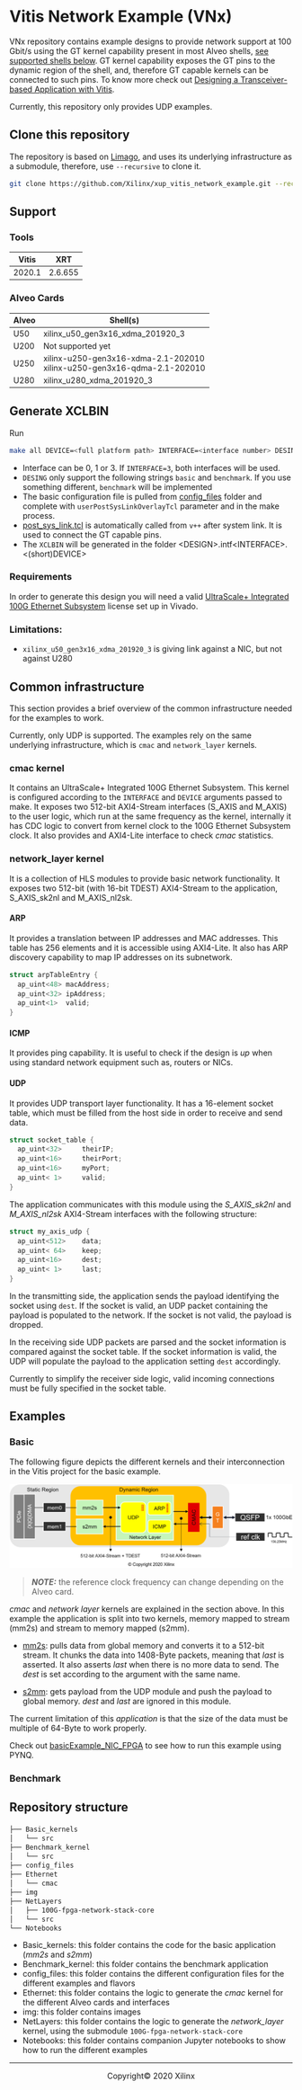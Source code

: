 # Vitis Network Example (VNx)

VNx repository contains example designs to provide network support at 100 Gbit/s using the GT kernel capability present in most Alveo shells, [see supported shells below](#alveo-cards). GT kernel capability exposes the GT pins to the dynamic region of the shell, and, therefore GT capable kernels can be connected to such pins. To know more check out [Designing a Transceiver-based Application with Vitis](https://developer.xilinx.com/en/articles/designing-a-transceiver-based-application-with-vitus.html).

Currently, this repository only provides UDP examples.

## Clone this repository

The repository is based on [Limago](https://github.com/hpcn-uam/Limago), and uses its underlying infrastructure as a submodule, therefore, use `--recursive` to clone it.

```sh
git clone https://github.com/Xilinx/xup_vitis_network_example.git --recursive
```

## Support

### Tools

| Vitis  | XRT       |
|--------|-----------|
| 2020.1 | 2.6.655   |

### Alveo Cards

| Alveo | Shell(s) |
|-------|----------|
| U50   | xilinx_u50_gen3x16_xdma_201920_3 |
| U200  | Not supported yet |
| U250  | xilinx-u250-gen3x16-xdma-2.1-202010 <br/> xilinx-u250-gen3x16-qdma-2.1-202010 |
| U280  | xilinx_u280_xdma_201920_3 |


## Generate XCLBIN

Run 
```sh
make all DEVICE=<full platform path> INTERFACE=<interface number> DESING=<design name>
```

* Interface can be 0, 1 or 3. If `INTERFACE=3`, both interfaces will be used.
* `DESING` only support the following strings `basic` and `benchmark`. If you use something different, `benchmark` will be implemented
* The basic configuration file is pulled from [config_files](config_files) folder and complete with `userPostSysLinkOverlayTcl` parameter and in the make process.
* [post_sys_link.tcl](post_sys_link.tcl) is automatically called from `v++` after system link. It is used to connect the GT capable pins.
* The `XCLBIN` will be generated in the folder \<DESIGN\>.intf\<INTERFACE\>.\<(short)DEVICE\>

### Requirements

In order to generate this design you will need a valid [UltraScale+ Integrated 100G Ethernet Subsystem](https://www.xilinx.com/products/intellectual-property/cmac_usplus.html) license set up in Vivado.

### Limitations: 

- `xilinx_u50_gen3x16_xdma_201920_3` is giving link against a NIC, but not against U280

## Common infrastructure

This section provides a brief overview of the common infrastructure needed for the examples to work.

Currently, only UDP is supported. The examples rely on the same underlying infrastructure, which is `cmac` and `network_layer` kernels.

### cmac kernel

It contains an UltraScale+ Integrated 100G Ethernet Subsystem. This kernel is configured according to the `INTERFACE` and `DEVICE` arguments passed to make. It exposes two 512-bit AXI4-Stream interfaces (S_AXIS and M_AXIS) to the user logic, which run at the same frequency as the kernel, internally it has CDC logic to convert from kernel clock to the 100G Ethernet Subsystem clock. It also provides and AXI4-Lite interface to check *cmac* statistics.

### network_layer kernel

It is a collection of HLS modules to provide basic network functionality. It exposes two 512-bit (with 16-bit TDEST) AXI4-Stream to the application, S_AXIS_sk2nl and M_AXIS_nl2sk.

#### ARP
It provides a translation between IP addresses and MAC addresses. This table has 256 elements and it is accessible using AXI4-Lite. It also has ARP discovery capability to map IP addresses on its subnetwork.

```C
struct arpTableEntry {
  ap_uint<48> macAddress;
  ap_uint<32> ipAddress;
  ap_uint<1>  valid;
}
```

#### ICMP
It provides ping capability. It is useful to check if the design is *up* when using standard network equipment such as, routers or NICs.

#### UDP

It provides UDP transport layer functionality. It has a 16-element socket table, which must be filled from the host side in order to receive and send data. 

```C
struct socket_table {
  ap_uint<32>     theirIP;
  ap_uint<16>     theirPort;
  ap_uint<16>     myPort;
  ap_uint< 1>     valid;
}
```

The application communicates with this module using the *S_AXIS_sk2nl* and *M_AXIS_nl2sk* AXI4-Stream interfaces with the following structure:

```C
struct my_axis_udp {
  ap_uint<512>    data;
  ap_uint< 64>    keep;
  ap_uint<16>     dest;
  ap_uint< 1>     last;
}
```

In the transmitting side, the application sends the payload identifying the socket using `dest`. If the socket is valid, an UDP packet containing the payload is populated to the network. If the socket is not valid, the payload is dropped.

In the receiving side UDP packets are parsed and the socket information is compared against the socket table. If the socket information is valid, the UDP will populate the payload to the application setting `dest` accordingly.

Currently to simplify the receiver side logic, valid incoming connections must be fully specified in the socket table. 


## Examples

### Basic

The following figure depicts the different kernels and their interconnection in the Vitis project for the basic example.

![](img/udp_network_basic.png)

> **_NOTE:_** the reference clock frequency can change depending on the Alveo card.

*cmac* and *network layer* kernels are explained in the section above. In this example the application is split into two kernels, memory mapped to stream (mm2s) and stream to memory mapped (s2mm).

* [mm2s](Kernels/src/krnl_mm2s.cpp): pulls data from global memory and converts it to a 512-bit stream. It chunks the data into 1408-Byte packets, meaning that *last* is asserted. It also asserts *last* when there is no more data to send. The *dest* is set according to the argument with the same name.

* [s2mm](Kernels/src/krnl_s2mm.cpp): gets payload from the UDP module and push the payload to global memory. *dest* and *last* are ignored in this module.

The current limitation of this *application* is that the size of the data must be multiple of 64-Byte to work properly.

Check out [basicExample_NIC_FPGA](Notebooks/basicExample_NIC_FPGA.ipynb) to see how to run this example using PYNQ.

### Benchmark


## Repository structure

~~~
├── Basic_kernels
│   └── src
├── Benchmark_kernel
│   └── src
├── config_files
├── Ethernet
│   └── cmac
├── img
├── NetLayers
│   ├── 100G-fpga-network-stack-core
│   └── src
└── Notebooks
~~~

* Basic_kernels: this folder contains the code for the basic application (*mm2s* and *s2mm*)
* Benchmark_kernel: this folder contains the benchmark application
* config_files: this folder contains the different configuration files for the different examples and flavors
* Ethernet: this folder contains the logic to generate the *cmac* kernel for the different Alveo cards and interfaces
* img: this folder contains images 
* NetLayers: this folder contains the logic to generate the *network\_layer* kernel, using the submodule `100G-fpga-network-stack-core`
* Notebooks: this folder contains companion Jupyter notebooks to show how to run the different examples

---------------------------------------
<center> Copyright&copy; 2020 Xilinx </center>